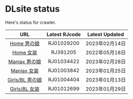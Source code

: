 # DLsite status

Here's status for crawler.

| URL | Latest RJcode | Latest Updated |
| :----: | :----: | :----: |
| [Home 男の娘](https://www.dlsite.com/home/fsr/=/language/jp/ana_flg/all/age_category[0]/general/work_category[0]/doujin/work_category[1]/pc/work_category[2]/app/order/release_d/work_type_category[0]/audio/genre[0]/303/options_and_or/and/options[0]/JPN/options[1]/ENG/options[2]/CHI_HANS/options[3]/CHI_HANT/options[4]/KO_KR/options[5]/NM/options_not[0]/AIG/options_not[1]/AIP/per_page/100/from/fs.detail) | RJ01029200 | 2023年02月14日 |
| [Home 女装](https://www.dlsite.com/home/fsr/=/language/jp/ana_flg/all/age_category[0]/general/work_category[0]/doujin/work_category[1]/pc/work_category[2]/app/order/release_d/work_type_category[0]/audio/genre[0]/111/options_and_or/and/options[0]/JPN/options[1]/ENG/options[2]/CHI_HANS/options[3]/CHI_HANT/options[4]/KO_KR/options[5]/NM/options_not[0]/AIG/options_not[1]/AIP/per_page/100/from/fs.detail) | RJ391205 | 2022年05月18日 |
| [Maniax 男の娘](https://www.dlsite.com/maniax/fsr/=/language/jp/sex_category%5B0%5D/male/ana_flg/all/age_category%5B0%5D/general/age_category%5B1%5D/r15/age_category%5B2%5D/adult/work_category%5B0%5D/doujin/work_category%5B1%5D/pc/work_category%5B2%5D/books/work_category%5B3%5D/app/order%5B0%5D/release_d/work_type_category%5B0%5D/audio/work_type_category_name%5B0%5D/%E3%83%9C%E3%82%A4%E3%82%B9%E3%83%BBASMR/genre%5B0%5D/303/genre_name%5B0%5D/%E7%94%B7%E3%81%AE%E5%A8%98/options_and_or/and/options%5B0%5D/JPN/options%5B1%5D/ENG/options%5B2%5D/CHI_HANS/options%5B3%5D/CHI_HANT/options%5B4%5D/KO_KR/options%5B5%5D/NM/options_not%5B0%5D/AIG/options_not%5B1%5D/AIP/options_name%5B0%5D/%E6%97%A5%E6%9C%AC%E8%AA%9E%E4%BD%9C%E5%93%81/options_name%5B1%5D/%E8%8B%B1%E8%AA%9E%E4%BD%9C%E5%93%81/options_name%5B2%5D/%E7%B0%A1%E4%BD%93%E5%AD%97%E4%BD%9C%E5%93%81/options_name%5B3%5D/%E7%B9%81%E4%BD%93%E5%AD%97%E4%BD%9C%E5%93%81/options_name%5B4%5D/%E9%9F%93%E5%9B%BD%E8%AA%9E%E4%BD%9C%E5%93%81/options_name%5B5%5D/%E8%A8%80%E8%AA%9E%E4%B8%8D%E5%95%8F%E4%BD%9C%E5%93%81/per_page/100/show_type/3/from/fs.detail) | RJ01034422 | 2023年02月28日 |
| [Maniax 女装](https://www.dlsite.com/maniax/fsr/=/language/jp/sex_category[0]/male/ana_flg/all/age_category[0]/general/age_category[1]/r15/age_category[2]/adult/work_category[0]/doujin/work_category[1]/books/work_category[2]/pc/work_category[3]/app/order/release_d/work_type_category[0]/audio/genre[0]/111/options_and_or/and/options[0]/JPN/options[1]/ENG/options[2]/CHI_HANS/options[3]/CHI_HANT/options[4]/KO_KR/options[5]/NM/options_not[0]/AIG/options_not[1]/AIP/per_page/100/from/fs.detail) | RJ01003842 | 2023年01月25日 |
| [Girls/BL 男の娘](https://www.dlsite.com/girls/fsr/=/language/jp/sex_category%5B0%5D/female/sex_category%5B1%5D/gay/ana_flg/all/age_category%5B0%5D/general/age_category%5B1%5D/r15/age_category%5B2%5D/adult/work_category%5B0%5D/doujin/work_category%5B1%5D/books/work_category%5B2%5D/drama/work_category%5B3%5D/pc/order%5B0%5D/release_d/work_type_category%5B0%5D/audio/work_type_category_name%5B0%5D/%E3%83%9C%E3%82%A4%E3%82%B9%E3%83%BBASMR/genre%5B0%5D/303/genre_name%5B0%5D/%E7%94%B7%E3%81%AE%E5%A8%98/options_and_or/and/options%5B0%5D/JPN/options%5B1%5D/ENG/options%5B2%5D/CHI_HANS/options%5B3%5D/CHI_HANT/options%5B4%5D/KO_KR/options%5B5%5D/NM/options_not%5B0%5D/AIG/options_not%5B1%5D/AIP/options_name%5B0%5D/%E6%97%A5%E6%9C%AC%E8%AA%9E%E4%BD%9C%E5%93%81/options_name%5B1%5D/%E8%8B%B1%E8%AA%9E%E4%BD%9C%E5%93%81/options_name%5B2%5D/%E7%B0%A1%E4%BD%93%E5%AD%97%E4%BD%9C%E5%93%81/options_name%5B3%5D/%E7%B9%81%E4%BD%93%E5%AD%97%E4%BD%9C%E5%93%81/options_name%5B4%5D/%E9%9F%93%E5%9B%BD%E8%AA%9E%E4%BD%9C%E5%93%81/options_name%5B5%5D/%E8%A8%80%E8%AA%9E%E4%B8%8D%E5%95%8F%E4%BD%9C%E5%93%81/per_page/100/is_tl/1/is_bl/1/is_gay/1/show_type/3/from/fs.detail) | RJ01004404 | 2023年01月13日 |
| [Girls/BL 女装](https://www.dlsite.com/girls/fsr/=/language/jp/sex_category[0]/female/sex_category[1]/gay/ana_flg/all/age_category[0]/general/age_category[1]/r15/age_category[2]/adult/work_category[0]/doujin/work_category[1]/books/work_category[2]/drama/work_category[3]/pc/order/release_d/work_type_category[0]/audio/genre[0]/111/options_and_or/and/options[0]/JPN/options[1]/ENG/options[2]/CHI_HANS/options[3]/CHI_HANT/options[4]/KO_KR/options[5]/NM/options_not[0]/AIG/options_not[1]/AIP/per_page/100/is_tl/1/is_bl/1/is_gay[0]/1/from/fs.detail) | RJ01012699 | 2023年01月29日 |
